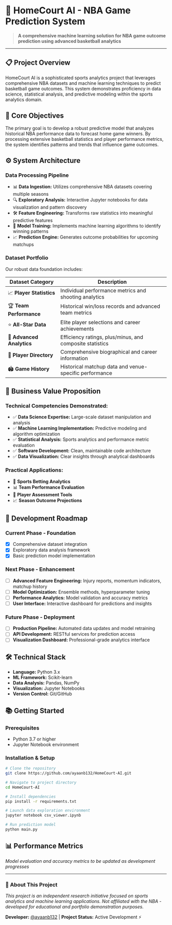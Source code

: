 # 🏀 HomeCourt AI - NBA Game Prediction System

> **A comprehensive machine learning solution for NBA game outcome prediction using advanced basketball analytics**

---

## 📋 **Project Overview**

HomeCourt AI is a sophisticated sports analytics project that leverages comprehensive NBA datasets and machine learning techniques to predict basketball game outcomes. This system demonstrates proficiency in data science, statistical analysis, and predictive modeling within the sports analytics domain.

## 🎯 **Core Objectives**

The primary goal is to develop a robust predictive model that analyzes historical NBA performance data to forecast home game winners. By processing extensive basketball statistics and player performance metrics, the system identifies patterns and trends that influence game outcomes.

## ⚙️ **System Architecture**

### **Data Processing Pipeline**
- 📊 **Data Ingestion:** Utilizes comprehensive NBA datasets covering multiple seasons
- 🔍 **Exploratory Analysis:** Interactive Jupyter notebooks for data visualization and pattern discovery  
- 🛠️ **Feature Engineering:** Transforms raw statistics into meaningful predictive features
- 🤖 **Model Training:** Implements machine learning algorithms to identify winning patterns
- 📈 **Prediction Engine:** Generates outcome probabilities for upcoming matchups

### **Dataset Portfolio**
Our robust data foundation includes:

| Dataset Category | Description |
|-----------------|-------------|
| 📈 **Player Statistics** | Individual performance metrics and shooting analytics |
| 🏆 **Team Performance** | Historical win/loss records and advanced team metrics |
| ⭐ **All-Star Data** | Elite player selections and career achievements |
| 🎯 **Advanced Analytics** | Efficiency ratings, plus/minus, and composite statistics |
| 👥 **Player Directory** | Comprehensive biographical and career information |
| 🏟️ **Game History** | Historical matchup data and venue-specific performance |

## 💼 **Business Value Proposition**

### **Technical Competencies Demonstrated:**
- ✅ **Data Science Expertise:** Large-scale dataset manipulation and analysis
- ✅ **Machine Learning Implementation:** Predictive modeling and algorithm optimization
- ✅ **Statistical Analysis:** Sports analytics and performance metric evaluation
- ✅ **Software Development:** Clean, maintainable code architecture
- ✅ **Data Visualization:** Clear insights through analytical dashboards

### **Practical Applications:**
- 🎲 **Sports Betting Analytics**
- 📊 **Team Performance Evaluation** 
- 🏀 **Player Assessment Tools**
- 📈 **Season Outcome Projections**

## 🚀 **Development Roadmap**

### **Current Phase - Foundation**
- [x] Comprehensive dataset integration
- [x] Exploratory data analysis framework
- [x] Basic prediction model implementation

### **Next Phase - Enhancement**
- [ ] **Advanced Feature Engineering:** Injury reports, momentum indicators, matchup history
- [ ] **Model Optimization:** Ensemble methods, hyperparameter tuning
- [ ] **Performance Analytics:** Model validation and accuracy metrics
- [ ] **User Interface:** Interactive dashboard for predictions and insights

### **Future Phase - Deployment**
- [ ] **Production Pipeline:** Automated data updates and model retraining
- [ ] **API Development:** RESTful services for prediction access
- [ ] **Visualization Dashboard:** Professional-grade analytics interface

## 🛠️ **Technical Stack**
- **Language:** Python 3.x
- **ML Framework:** Scikit-learn
- **Data Analysis:** Pandas, NumPy
- **Visualization:** Jupyter Notebooks
- **Version Control:** Git/GitHub

## 📚 **Getting Started**

### **Prerequisites**
- Python 3.7 or higher
- Jupyter Notebook environment

### **Installation & Setup**
```bash
# Clone the repository
git clone https://github.com/ayaanb132/HomeCourt-AI.git

# Navigate to project directory
cd HomeCourt-AI

# Install dependencies
pip install -r requirements.txt

# Launch data exploration environment
jupyter notebook csv_viewer.ipynb

# Run prediction model
python main.py
```

## 📊 **Performance Metrics**
*Model evaluation and accuracy metrics to be updated as development progresses*

---

### 🏀 **About This Project**
*This project is an independent research initiative focused on sports analytics and machine learning applications. Not affiliated with the NBA - developed for educational and portfolio demonstration purposes.*

**Developer:** [@ayaanb132](https://github.com/ayaanb132) | **Project Status:** Active Development ⚡
